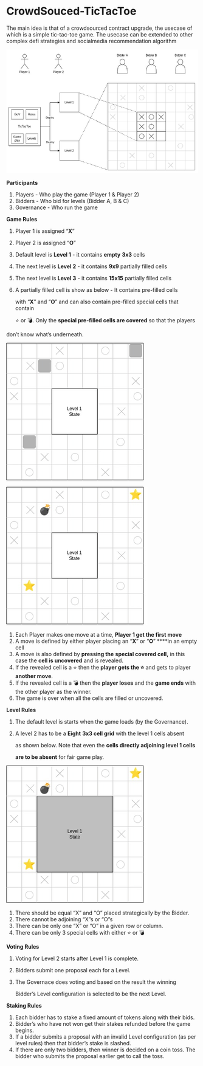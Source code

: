 # CrowdSouced-TicTacToe
The main idea is that of a crowdsourced contract upgrade, the usecase of which is a simple tic-tac-toe game. The usecase can be extended to other complex defi strategies and socialmedia recommendation algorithm

![TicTacToe](./TicTacToe.jpg?raw=true "TicTacToe")

**Participants**

1. Players - Who play the game (Player 1 & Player 2)
2. Bidders - Who bid for levels (Bidder A, B & C)
3. Governance - Who run the game

**Game Rules**

1. Player 1 is assigned “**X**”
2. Player 2 is assigned “**O**”
3. Default level is **Level 1**  - it contains **empty** **3x3** cells
4. The next level is **Level 2** - it contains **9x9** partially filled cells
5. The next level is **Level 3** - it contains **15x15** partially filled cells
6. A partially filled cell is show as below - It contains pre-filled cells

      with “**X**” and “**O**” and can also contain pre-filled special cells that contain 

     ⭐ or 💣. Only the **special pre-filled cells are covered** so that the players 

don’t know what’s underneath.

![Level2](./Level2-0.jpg?raw=true "Level2")
   
![Level2](./Level2-1.jpg?raw=true "Level2")

1. Each Player makes one move at a time, **Player 1 get the first move**
2. A move is defined by either player placing an “**X**” or “**O**” ****in an empty cell
3. A move is also defined by **pressing the** **special covered cell,** in this case the **cell is uncovered** and is revealed.
4. If the revealed cell is a ⭐ then the **player gets the ⭐** and gets to player **another move**.
5. If the revealed cell is a 💣 then the **player loses** and the **game ends** with the other player as the winner.
6. The game is over when all the cells are filled or uncovered.

**Level Rules**

1. The default level is starts when the game loads (by the Governance).
2. A level 2 has to be a **Eight** **3x3 cell grid** with the level 1 cells absent
    
    as shown below. Note that even the **cells directly adjoining level 1 cells**
    
    **are to be absent** for fair game play.  
    

[]()

![Level2](./Level2-2.jpg?raw=true "Level2")

1. There should be equal “X” and “O” placed strategically by the Bidder.
2. There cannot be adjoining “X”s or “O”s
3. There can be only one “X” or “O” in a given row or column.
4. There can be only 3 special cells with either ⭐ or 💣

**Voting Rules**

1. Voting for Level 2 starts after Level 1 is complete.
2. Bidders submit one proposal each for a Level.
3. The Governace does voting and based on the result the winning 
    
    Bidder’s Level configuration is selected to be the next Level.
    

**Staking Rules**

1. Each bidder has to stake a fixed amount of tokens along with their bids.
2. Bidder’s who have not won get their stakes refunded before the game begins.
3. If a bidder submits a proposal with an invalid Level configuration (as per level rules) then that bidder’s stake is slashed.
4. If there are only two bidders, then winner is decided on a coin toss. The bidder who submits the proposal earlier get to call the toss.